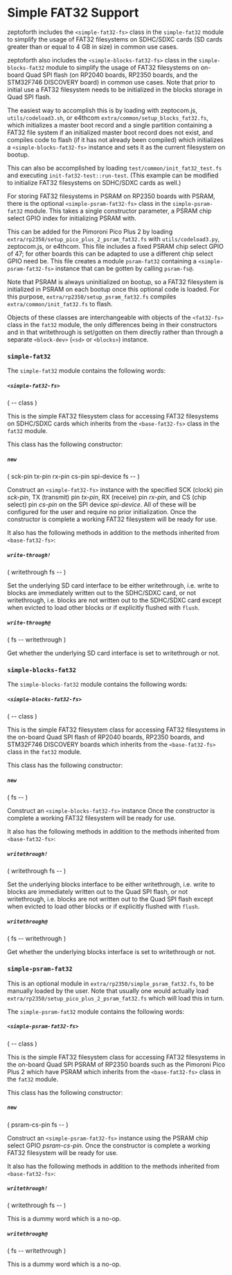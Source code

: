 # Simple FAT32 Support

zeptoforth includes the `<simple-fat32-fs>` class in the `simple-fat32` module to simplify the usage of FAT32 filesystems on SDHC/SDXC cards (SD cards greater than or equal to 4 GB in size) in common use cases.

zeptoforth also includes the `<simple-blocks-fat32-fs>` class in the `simple-blocks-fat32` module to simplify the usage of FAT32 filesystems on on-board Quad SPI flash (on RP2040 boards, RP2350 boards, and the STM32F746 DISCOVERY board) in common use cases. Note that prior to initial use a FAT32 filesystem needs to be initialized in the blocks storage in Quad SPI flash.

The easiest way to accomplish this is by loading with zeptocom.js, `utils/codeload3.sh`, or e4thcom `extra/common/setup_blocks_fat32.fs`, which initializes a master boot record and a single partition containing a FAT32 file system if an initialized master boot record does not exist, and compiles code to flash (if it has not already been compiled) which initializes a `<simple-blocks-fat32-fs>` instance and sets it as the current filesystem on bootup.

This can also be accomplished by loading `test/common/init_fat32_test.fs` and executing `init-fat32-test::run-test`. (This example can be modified to initialize FAT32 filesystems on SDHC/SDXC cards as well.)

For storing FAT32 filesystems in PSRAM on RP2350 boards with PSRAM, there is the optional `<simple-psram-fat32-fs>` class in the `simple-psram-fat32` module. This takes a single constructor parameter, a PSRAM chip select GPIO index for initializing PSRAM with.

This can be added for the Pimoroni Pico Plus 2 by loading `extra/rp2350/setup_pico_plus_2_psram_fat32.fs` with `utils/codeload3.py`, zeptocom.js, or e4thcom. This file includes a fixed PSRAM chip select GPIO of 47; for other boards this can be adapted to use a different chip select GPIO need be. This file creates a module `psram-fat32` containing a `<simple-psram-fat32-fs>` instance that can be gotten by calling `psram-fs@`.

Note that PSRAM is always uninitialized on bootup, so a FAT32 filesystem is initialized in PSRAM on each bootup once this optional code is loaded. For this purpose, `extra/rp2350/setup_psram_fat32.fs` compiles `extra/common/init_fat32.fs` to flash.

Objects of these classes are interchangeable with objects of the `<fat32-fs>` class in the `fat32` module, the only differences being in their constructors and in that writethrough is set/gotten on them directly rather than through a separate `<block-dev>` (`<sd>` or `<blocks>`) instance.

### `simple-fat32`

The `simple-fat32` module contains the following words:

##### `<simple-fat32-fs>`
( -- class )

This is the simple FAT32 filesystem class for accessing FAT32 filesystems on SDHC/SDXC cards which inherits from the `<base-fat32-fs>` class in the `fat32` module.

This class has the following constructor:

##### `new`
( sck-pin tx-pin rx-pin cs-pin spi-device fs -- )

Construct an `<simple-fat32-fs>` instance with the specified SCK (clock) pin *sck-pin*, TX (transmit) pin *tx-pin*, RX (receive) pin *rx-pin*, and CS (chip select) pin *cs-pin* on the SPI device *spi-device*. All of these will be configured for the user and require no prior initialization. Once the constructor is complete a working FAT32 filesystem will be ready for use.

It also has the following methods in addition to the methods inherited from `<base-fat32-fs>`:

##### `write-through!`
( writethrough fs -- )

Set the underlying SD card interface to be either writethrough, i.e. write to blocks are immediately written out to the SDHC/SDXC card, or not writethrough, i.e. blocks are not written out to the SDHC/SDXC card except when evicted to load other blocks or if explicitly flushed with `flush`.

##### `write-through@`
( fs -- writethrough )

Get whether the underlying SD card interface is set to writethrough or not.

### `simple-blocks-fat32`

The `simple-blocks-fat32` module contains the following words:

##### `<simple-blocks-fat32-fs>`
( -- class )

This is the simple FAT32 filesystem class for accessing FAT32 filesystems in the on-board Quad SPI flash of RP2040 boards, RP2350 boards, and STM32F746 DISCOVERY boards which inherits from the `<base-fat32-fs>` class in the `fat32` module.

This class has the following constructor:

##### `new`
( fs -- )

Construct an `<simple-blocks-fat32-fs>` instance Once the constructor is complete a working FAT32 filesystem will be ready for use.

It also has the following methods in addition to the methods inherited from `<base-fat32-fs>`:

##### `writethrough!`
( writethrough fs -- )

Set the underlying blocks interface to be either writethrough, i.e. write to blocks are immediately written out to the Quad SPI flash, or not writethrough, i.e. blocks are not written out to the Quad SPI flash except when evicted to load other blocks or if explicitly flushed with `flush`.

##### `writethrough@`
( fs -- writethrough )

Get whether the underlying blocks interface is set to writethrough or not.

### `simple-psram-fat32`

This is an optional module in `extra/rp2350/simple_psram_fat32.fs`, to be manually loaded by the user. Note that usually one would actually load `extra/rp2350/setup_pico_plus_2_psram_fat32.fs` which will load this in turn.

The `simple-psram-fat32` module contains the following words:

##### `<simple-psram-fat32-fs>`
( -- class )

This is the simple FAT32 filesystem class for accessing FAT32 filesystems in the on-board Quad SPI PSRAM of RP2350 boards such as the Pimoroni Pico Plus 2 which have PSRAM which inherits from the `<base-fat32-fs>` class in the `fat32` module.

This class has the following constructor:

##### `new`
( psram-cs-pin fs -- )

Construct an `<simple-psram-fat32-fs>` instance using the PSRAM chip select GPIO *psram-cs-pin*. Once the constructor is complete a working FAT32 filesystem will be ready for use.

It also has the following methods in addition to the methods inherited from `<base-fat32-fs>`:

##### `writethrough!`
( writethrough fs -- )

This is a dummy word which is a no-op.

##### `writethrough@`
( fs -- writethrough )

This is a dummy word which is a no-op.
